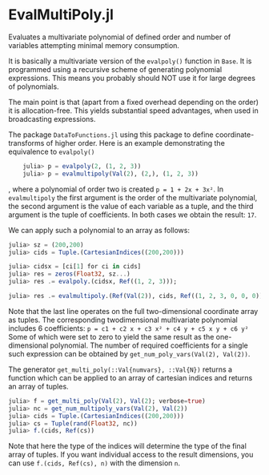 # EvalMultiPoly.jl
Evaluates a multivariate polynomial of defined order and number of variables attempting minimal memory consumption.

It is basically a multivariate version of the `evalpoly()` function in `Base`. 
It is programmed using a recursive scheme of generating polynomial expressions. 
This means you probably should NOT use it for large degrees of polynomials.

The main point is that (apart from a fixed overhead depending on the order) it is allocation-free.
This yields substantial speed advantages, when used in broadcasting expressions.

The package `DataToFunctions.jl` using this package to define coordinate-transforms of higher order.
Here is an example demonstrating the equivalence to `evalpoly()`

```julia
    julia> p = evalpoly(2, (1, 2, 3))
    julia> p = evalmultipoly(Val(2), (2,), (1, 2, 3))
```

, where a polynomial of order two is created `p = 1 + 2x + 3x²`.
In `evalmultipoly` the first argument is the order of the multivariate polynomial, the second argument is the value of each variable as a tuple, and the third argument is the tuple of coefficients.
In both cases we obtain the result: `17`.

We can apply such a polynomial to an array as follows:

```julia
julia> sz = (200,200)
julia> cids = Tuple.(CartesianIndices((200,200)))

julia> cidsx = [ci[1] for ci in cids]
julia> res = zeros(Float32, sz...)
julia> res .= evalpoly.(cidsx, Ref((1, 2, 3)));

julia> res .= evalmultipoly.(Ref(Val(2)), cids, Ref((1, 2, 3, 0, 0, 0))); 
```

Note that the last line operates on the full two-dimensional coordinate array as tuples.
The corresponding twodimensional multivariate polynomial includes 6 coefficients:
`p = c1 + c2 x + c3 x² + c4 y + c5 x y + c6 y²`
Some of which were set to zero to yield the same result as the one-dimensional polynomial.
The number of required coefficients for a single such expression can be obtained by
`get_num_poly_vars(Val(2), Val(2))`.

The generator `get_multi_poly(::Val{numvars}, ::Val{N})` returns a function which can be applied to
an array of cartesian indices and returns an array of tuples.

```julia
julia> f = get_multi_poly(Val(2), Val(2); verbose=true)
julia> nc = get_num_multipoly_vars(Val(2), Val(2))
julia> cids = Tuple.(CartesianIndices((200,200)))
julia> cs = Tuple(rand(Float32, nc))
julia> f.(cids, Ref(cs))
```

Note that here the type of the indices will determine the type of the final array of tuples.
If you want individual access to the result dimensions, you can use `f.(cids, Ref(cs), n)` with the dimension `n`.
